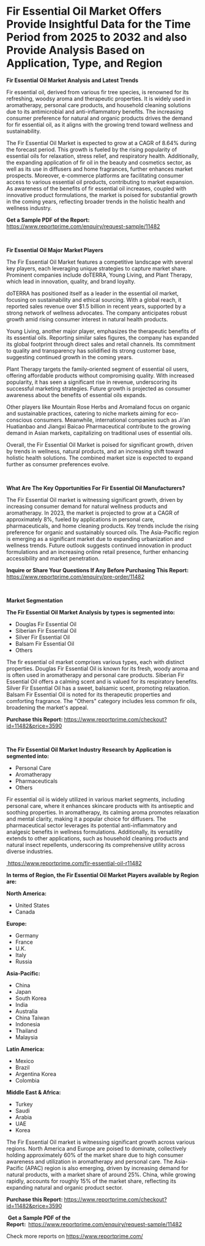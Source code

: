 <p><h1>Fir Essential Oil Market Offers Provide Insightful Data for the Time Period from 2025 to 2032 and also Provide Analysis Based on Application, Type, and Region</h1></p><p><strong>Fir Essential Oil Market Analysis and Latest Trends</strong></p>
<p><p>Fir essential oil, derived from various fir tree species, is renowned for its refreshing, woodsy aroma and therapeutic properties. It is widely used in aromatherapy, personal care products, and household cleaning solutions due to its antimicrobial and anti-inflammatory benefits. The increasing consumer preference for natural and organic products drives the demand for fir essential oil, as it aligns with the growing trend toward wellness and sustainability.</p><p>The Fir Essential Oil Market is expected to grow at a CAGR of 8.64% during the forecast period. This growth is fueled by the rising popularity of essential oils for relaxation, stress relief, and respiratory health. Additionally, the expanding application of fir oil in the beauty and cosmetics sector, as well as its use in diffusers and home fragrances, further enhances market prospects. Moreover, e-commerce platforms are facilitating consumer access to various essential oil products, contributing to market expansion. As awareness of the benefits of fir essential oil increases, coupled with innovative product formulations, the market is poised for substantial growth in the coming years, reflecting broader trends in the holistic health and wellness industry.</p></p>
<p><strong>Get a Sample PDF of the Report:&nbsp;</strong> <a href="https://www.reportprime.com/enquiry/request-sample/11482?utm_campaign=3382&utm_medium=2&utm_source=Github&utm_content=ia&utm_term=20032025&utm_id=fir-essential-oil">https://www.reportprime.com/enquiry/request-sample/11482</a></p>
<p>&nbsp;</p>
<p><strong>Fir Essential Oil Major Market Players</strong></p>
<p><p>The Fir Essential Oil Market features a competitive landscape with several key players, each leveraging unique strategies to capture market share. Prominent companies include doTERRA, Young Living, and Plant Therapy, which lead in innovation, quality, and brand loyalty.</p><p>doTERRA has positioned itself as a leader in the essential oil market, focusing on sustainability and ethical sourcing. With a global reach, it reported sales revenue over $1.5 billion in recent years, supported by a strong network of wellness advocates. The company anticipates robust growth amid rising consumer interest in natural health products.</p><p>Young Living, another major player, emphasizes the therapeutic benefits of its essential oils. Reporting similar sales figures, the company has expanded its global footprint through direct sales and retail channels. Its commitment to quality and transparency has solidified its strong customer base, suggesting continued growth in the coming years.</p><p>Plant Therapy targets the family-oriented segment of essential oil users, offering affordable products without compromising quality. With increased popularity, it has seen a significant rise in revenue, underscoring its successful marketing strategies. Future growth is projected as consumer awareness about the benefits of essential oils expands.</p><p>Other players like Mountain Rose Herbs and Aromaland focus on organic and sustainable practices, catering to niche markets aiming for eco-conscious consumers. Meanwhile, international companies such as Ji’an Huatianbao and Jiangxi Baicao Pharmaceutical contribute to the growing demand in Asian markets, capitalizing on traditional uses of essential oils.</p><p>Overall, the Fir Essential Oil Market is poised for significant growth, driven by trends in wellness, natural products, and an increasing shift toward holistic health solutions. The combined market size is expected to expand further as consumer preferences evolve.</p></p>
<p>&nbsp;</p>
<p><strong>What Are The Key Opportunities For Fir Essential Oil Manufacturers?</strong></p>
<p><p>The Fir Essential Oil market is witnessing significant growth, driven by increasing consumer demand for natural wellness products and aromatherapy. In 2023, the market is projected to grow at a CAGR of approximately 8%, fueled by applications in personal care, pharmaceuticals, and home cleaning products. Key trends include the rising preference for organic and sustainably sourced oils. The Asia-Pacific region is emerging as a significant market due to expanding urbanization and wellness trends. Future outlook suggests continued innovation in product formulations and an increasing online retail presence, further enhancing accessibility and market penetration.</p></p>
<p><strong>Inquire or Share Your Questions If Any Before Purchasing This Report:</strong> <a href="https://www.reportprime.com/enquiry/pre-order/11482?utm_campaign=3382&utm_medium=2&utm_source=Github&utm_content=ia&utm_term=20032025&utm_id=fir-essential-oil">https://www.reportprime.com/enquiry/pre-order/11482</a></p>
<p>&nbsp;</p>
<p><strong>Market Segmentation</strong></p>
<p><strong>The Fir Essential Oil Market Analysis by types is segmented into:</strong></p>
<p><ul><li>Douglas Fir Essential Oil</li><li>Siberian Fir Essential Oil</li><li>Silver Fir Essential Oil</li><li>Balsam Fir Essential Oil</li><li>Others</li></ul></p>
<p><p>The fir essential oil market comprises various types, each with distinct properties. Douglas Fir Essential Oil is known for its fresh, woody aroma and is often used in aromatherapy and personal care products. Siberian Fir Essential Oil offers a calming scent and is valued for its respiratory benefits. Silver Fir Essential Oil has a sweet, balsamic scent, promoting relaxation. Balsam Fir Essential Oil is noted for its therapeutic properties and comforting fragrance. The "Others" category includes less common fir oils, broadening the market's appeal.</p></p>
<p><strong>Purchase this Report:&nbsp;</strong><a href="https://www.reportprime.com/checkout?id=11482&price=3590&utm_campaign=3382&utm_medium=2&utm_source=Github&utm_content=ia&utm_term=20032025&utm_id=fir-essential-oil">https://www.reportprime.com/checkout?id=11482&price=3590</a></p>
<p>&nbsp;</p>
<p><strong>The Fir Essential Oil Market Industry Research by Application is segmented into:</strong></p>
<p><ul><li>Personal Care</li><li>Aromatherapy</li><li>Pharmaceuticals</li><li>Others</li></ul></p>
<p><p>Fir essential oil is widely utilized in various market segments, including personal care, where it enhances skincare products with its antiseptic and soothing properties. In aromatherapy, its calming aroma promotes relaxation and mental clarity, making it a popular choice for diffusers. The pharmaceutical sector leverages its potential anti-inflammatory and analgesic benefits in wellness formulations. Additionally, its versatility extends to other applications, such as household cleaning products and natural insect repellents, underscoring its comprehensive utility across diverse industries.</p></p>
<p><a href="https://www.reportprime.com/fir-essential-oil-r11482?utm_campaign=3382&utm_medium=2&utm_source=Github&utm_content=ia&utm_term=20032025&utm_id=fir-essential-oil">&nbsp;https://www.reportprime.com/fir-essential-oil-r11482</a></p>
<p><strong>In terms of Region, the Fir Essential Oil Market Players available by Region are:</strong></p>
<p>
    <p> <strong> North America: </strong>
        <ul>
            <li>United States</li>
            <li>Canada</li>
        </ul>
        </p> 
    <p> <strong> Europe: </strong>
        <ul>
            <li>Germany</li>
            <li>France</li>
            <li>U.K.</li>
            <li>Italy</li>
            <li>Russia</li>
        </ul>
        </p> 
    <p> <strong> Asia-Pacific: </strong>
        <ul>
            <li>China</li>
            <li>Japan</li>
            <li>South Korea</li>
            <li>India</li>
            <li>Australia</li>
            <li>China Taiwan</li>
            <li>Indonesia</li>
            <li>Thailand</li>
            <li>Malaysia</li>
        </ul>
        </p> 
    <p> <strong> Latin America: </strong>
        <ul>
            <li>Mexico</li>
            <li>Brazil</li>
            <li>Argentina Korea</li>
            <li>Colombia</li>
        </ul>
        </p> 
    <p> <strong> Middle East & Africa: </strong>
        <ul>
            <li>Turkey</li>
            <li>Saudi</li>
            <li>Arabia</li>
            <li>UAE</li>
            <li>Korea</li>
        </ul>
    </p>
    </p>
<p><p>The Fir Essential Oil market is witnessing significant growth across various regions. North America and Europe are poised to dominate, collectively holding approximately 60% of the market share due to high consumer awareness and utilization in aromatherapy and personal care. The Asia-Pacific (APAC) region is also emerging, driven by increasing demand for natural products, with a market share of around 25%. China, while growing rapidly, accounts for roughly 15% of the market share, reflecting its expanding natural and organic product sector.</p></p>
<p><strong>Purchase this Report: </strong><a href="https://www.reportprime.com/checkout?id=11482&price=3590&utm_campaign=3382&utm_medium=2&utm_source=Github&utm_content=ia&utm_term=20032025&utm_id=fir-essential-oil">https://www.reportprime.com/checkout?id=11482&price=3590</a></p>
<p>&nbsp;<strong>Get a Sample PDF of the Report:&nbsp;&nbsp;</strong><a href="https://www.reportprime.com/enquiry/request-sample/11482?utm_campaign=3382&utm_medium=2&utm_source=Github&utm_content=ia&utm_term=20032025&utm_id=fir-essential-oil">https://www.reportprime.com/enquiry/request-sample/11482</a></p>
<p><strong></strong></p>
<p>Check more reports on <a href="https://www.reportprime.com/?utm_campaign=3382&utm_medium=2&utm_source=Github&utm_content=ia&utm_term=20032025&utm_id=fir-essential-oil">https://www.reportprime.com/</a></p>
